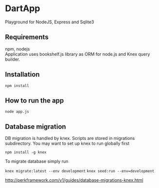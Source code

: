 # DartApp
Playground for NodeJS, Express and Sqlite3

## Requirements
npm, nodejs\
Application uses bookshelf.js library as ORM for node.js and Knex query builder.

## Installation
`npm install`

## How to run the app
`node app.js`

## Database migration
DB migration is handled by knex. Scripts are stored in migrations subdirectory.
You may want to set up knex to run globally first

`npm install -g knex`

To migrate database simply run

`knex migrate:latest --env development`
`knex seed:run --env=development`

http://perkframework.com/v1/guides/database-migrations-knex.html

